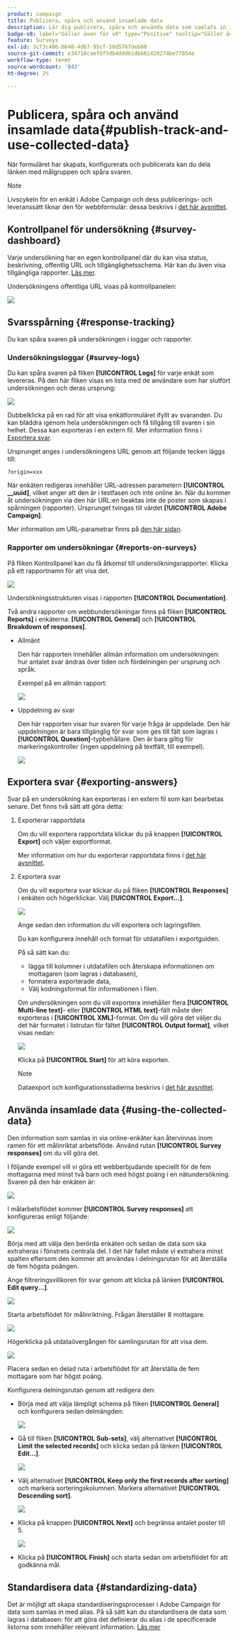 ```yaml
---
product: campaign
title: Publicera, spåra och använd insamlade data
description: Lär dig publicera, spåra och använda data som samlats in i en undersökning
badge-v8: label="Gäller även för v8" type="Positive" tooltip="Gäller även Campaign v8"
feature: Surveys
exl-id: 3cf3c486-6640-4d67-95cf-50d5767deb60
source-git-commit: e34718caefdf5db4ddd61db601420274be77054e
workflow-type: tm+mt
source-wordcount: '843'
ht-degree: 2%

---
```


# Publicera, spåra och använd insamlade data{#publish-track-and-use-collected-data}



När formuläret har skapats, konfigurerats och publicerats kan du dela länken med målgruppen och spåra svaren.

>[!NOTE]
>
>Livscykeln för en enkät i Adobe Campaign och dess publicerings- och leveranssätt liknar den för webbformulär: dessa beskrivs i [det här avsnittet](../../web/using/about-web-forms.md).

## Kontrollpanel för undersökning {#survey-dashboard}

Varje undersökning har en egen kontrollpanel där du kan visa status, beskrivning, offentlig URL och tillgänglighetsschema. Här kan du även visa tillgängliga rapporter. [Läs mer](#reports-on-surveys).

Undersökningens offentliga URL visas på kontrollpanelen:

![](assets/survey_public_url.png)

## Svarsspårning {#response-tracking}

Du kan spåra svaren på undersökningen i loggar och rapporter.

### Undersökningsloggar {#survey-logs}

Du kan spåra svaren på fliken **[!UICONTROL Logs]** för varje enkät som levereras. På den här fliken visas en lista med de användare som har slutfört undersökningen och deras ursprung:

![](assets/s_ncs_admin_survey_logs.png)

Dubbelklicka på en rad för att visa enkätformuläret ifyllt av svaranden. Du kan bläddra igenom hela undersökningen och få tillgång till svaren i sin helhet. Dessa kan exporteras i en extern fil. Mer information finns i [Exportera svar](#exporting-answers).

Ursprunget anges i undersökningens URL genom att följande tecken läggs till:

```
?origin=xxx
```

När enkäten redigeras innehåller URL-adressen parametern **[!UICONTROL __uuid]**, vilket anger att den är i testfasen och inte online än. När du kommer åt undersökningen via den här URL:en beaktas inte de poster som skapas i spårningen (rapporter). Ursprunget tvingas till värdet **[!UICONTROL Adobe Campaign]**.

Mer information om URL-parametrar finns på [den här sidan](../../web/using/defining-web-forms-properties.md#form-url-parameters).

### Rapporter om undersökningar {#reports-on-surveys}

På fliken Kontrollpanel kan du få åtkomst till undersökningsrapporter. Klicka på ett rapportnamn för att visa det.

![](assets/s_ncs_admin_survey_report_doc.png)

Undersökningsstrukturen visas i rapporten **[!UICONTROL Documentation]**.

Två andra rapporter om webbundersökningar finns på fliken **[!UICONTROL Reports]** i enkäterna: **[!UICONTROL General]** och **[!UICONTROL Breakdown of responses]**.

* Allmänt

  Den här rapporten innehåller allmän information om undersökningen: hur antalet svar ändras över tiden och fördelningen per ursprung och språk.

  Exempel på en allmän rapport:

  ![](assets/s_ncs_admin_survey_report_0.png)

* Uppdelning av svar

  Den här rapporten visar hur svaren för varje fråga är uppdelade. Den här uppdelningen är bara tillgänglig för svar som ges till fält som lagras i **[!UICONTROL Question]**-typbehållare. Den är bara giltig för markeringskontroller (ingen uppdelning på textfält, till exempel).

  ![](assets/s_ncs_admin_survey_report_2.png)

## Exportera svar {#exporting-answers}

Svar på en undersökning kan exporteras i en extern fil som kan bearbetas senare. Det finns två sätt att göra detta:

1. Exporterar rapportdata

   Om du vill exportera rapportdata klickar du på knappen **[!UICONTROL Export]** och väljer exportformat.

   Mer information om hur du exporterar rapportdata finns i [det här avsnittet](../../reporting/using/about-reports-creation-in-campaign.md).

1. Exportera svar

   Om du vill exportera svar klickar du på fliken **[!UICONTROL Responses]** i enkäten och högerklickar. Välj **[!UICONTROL Export...]**.

   ![](assets/s_ncs_admin_survey_logs_export_menu.png)

   Ange sedan den information du vill exportera och lagringsfilen.

   Du kan konfigurera innehåll och format för utdatafilen i exportguiden.

   På så sätt kan du:

   * lägga till kolumner i utdatafilen och återskapa informationen om mottagaren (som lagras i databasen),
   * formatera exporterade data,
   * Välj kodningsformat för informationen i filen.

   Om undersökningen som du vill exportera innehåller flera **[!UICONTROL Multi-line text]**- eller **[!UICONTROL HTML text]**-fält måste den exporteras i **[!UICONTROL XML]**-format. Om du vill göra det väljer du det här formatet i listrutan för fältet **[!UICONTROL Output format]**, vilket visas nedan:

   ![](assets/s_ncs_admin_survey_logs_export_xml.png)

   Klicka på **[!UICONTROL Start]** för att köra exporten.

   >[!NOTE]
   >
   >Dataexport och konfigurationsstadierna beskrivs i [det här avsnittet](../../platform/using/about-generic-imports-exports.md).

## Använda insamlade data {#using-the-collected-data}

Den information som samlas in via online-enkäter kan återvinnas inom ramen för ett målinriktat arbetsflöde. Använd rutan **[!UICONTROL Survey responses]** om du vill göra det.

I följande exempel vill vi göra ett webberbjudande speciellt för de fem mottagarna med minst två barn och med högst poäng i en nätundersökning. Svaren på den här enkäten är:

![](assets/s_ncs_admin_survey_responses_wf_box_4.png)

I målarbetsflödet kommer **[!UICONTROL Survey responses]** att konfigureras enligt följande:

![](assets/s_ncs_admin_survey_responses_wf_box_1.png)

Börja med att välja den berörda enkäten och sedan de data som ska extraheras i fönstrets centrala del. I det här fallet måste vi extrahera minst spalten eftersom den kommer att användas i delningsrutan för att återställa de fem högsta poängen.

Ange filtreringsvillkoren för svar genom att klicka på länken **[!UICONTROL Edit query...]**.

![](assets/s_ncs_admin_survey_responses_wf_box_2.png)

Starta arbetsflödet för målinriktning. Frågan återställer 8 mottagare.

![](assets/s_ncs_admin_survey_responses_wf_box_5.png)

Högerklicka på utdataövergången för samlingsrutan för att visa dem.

![](assets/s_ncs_admin_survey_responses_wf_box_6.png)

Placera sedan en delad ruta i arbetsflödet för att återställa de fem mottagare som har högst poäng.

Konfigurera delningsrutan genom att redigera den:

* Börja med att välja lämpligt schema på fliken **[!UICONTROL General]** och konfigurera sedan delmängden:

  ![](assets/s_ncs_admin_survey_responses_wf_box_6b.png)

* Gå till fliken **[!UICONTROL Sub-sets]**, välj alternativet **[!UICONTROL Limit the selected records]** och klicka sedan på länken **[!UICONTROL Edit...]**.

  ![](assets/s_ncs_admin_survey_responses_wf_box_7.png)

* Välj alternativet **[!UICONTROL Keep only the first records after sorting]** och markera sorteringskolumnen. Markera alternativet **[!UICONTROL Descending sort]**.

  ![](assets/s_ncs_admin_survey_responses_wf_box_8.png)

* Klicka på knappen **[!UICONTROL Next]** och begränsa antalet poster till 5.

  ![](assets/s_ncs_admin_survey_responses_wf_box_9.png)

* Klicka på **[!UICONTROL Finish]** och starta sedan om arbetsflödet för att godkänna mål.

## Standardisera data {#standardizing-data}

Det är möjligt att skapa standardiseringsprocesser i Adobe Campaign för data som samlas in med alias. På så sätt kan du standardisera de data som lagras i databasen: för att göra det definierar du alias i de specificerade listorna som innehåller relevant information. [Läs mer](../../platform/using/managing-enumerations.md#about-enumerations)
